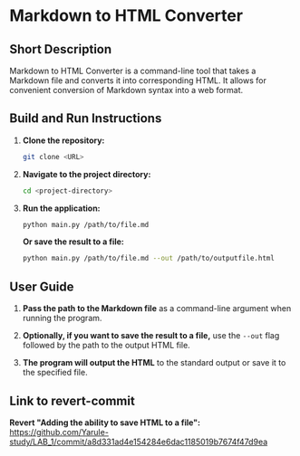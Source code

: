 # Markdown to HTML Converter

## Short Description

Markdown to HTML Converter is a command-line tool that takes a Markdown file and converts it into corresponding HTML. It allows for convenient conversion of Markdown syntax into a web format.

## Build and Run Instructions

1. **Clone the repository:**
    ```bash
    git clone <URL>
    ```
   
2. **Navigate to the project directory:**
    ```bash
    cd <project-directory>
    ```
   
3. **Run the application:**
    ```bash
    python main.py /path/to/file.md
    ```
    **Or save the result to a file:**
    ```bash
    python main.py /path/to/file.md --out /path/to/outputfile.html
    ```

## User Guide

1. **Pass the path to the Markdown file** as a command-line argument when running the program.

2. **Optionally, if you want to save the result to a file,** use the `--out` flag followed by the path to the output HTML file.

3. **The program will output the HTML** to the standard output or save it to the specified file.

## Link to revert-commit

**Revert "Adding the ability to save HTML to a file":**
https://github.com/Yarule-study/LAB_1/commit/a8d331ad4e154284e6dac1185019b7674f47d9ea